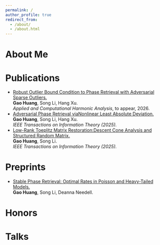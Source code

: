 ```yaml
---
permalink: /
author_profile: true
redirect_from: 
  - /about/
  - /about.html
---
```


About Me
======


Publications
======
+ [Robust Outlier Bound Condition to Phase Retrieval with Adversarial Sparse Outliers.](https://arxiv.org/abs/2311.13219)<br>
**Gao Huang**, Song Li, Hang Xu.<br>
*Applied and Computational Harmonic Analysis*, to appear, 2026.
+ [Adversarial Phase Retrieval viaNonlinear Least Absolute Deviation.](https://ieeexplore.ieee.org/abstract/document/11080096?casa_token=Zmfa1agP12YAAAAA:IIhlaz0nXCyuyjPD17jmtoJ-YSBK-zMyrBZc5YGdxpgHVwfugzGRJPNjRC12Cqka3l634hW4ceM)<br>
**Gao Huang**, Song Li, Hang Xu.<br>
*IEEE Transactions on Information Theory (2025).*
+ [Low-Rank Toeplitz Matrix Restoration:Descent Cone Analysis and Structured Random Matrix.](https://ieeexplore.ieee.org/abstract/document/10932754?casa_token=TA8-DO1P1xsAAAAA:ivHe-uxAf8-T2iBFaaODMpYWpUo6kqzvDVObsQw7bw4ZBJIiYH91qamk6Tf1yp-udN4ipWOKUHg)<br>
 **Gao Huang**, Song Li.<br>
 *IEEE Transactions on Information Theory (2025).*

Preprints
======
+ [Stable Phase Retrieval: Optimal Rates in Poisson and Heavy-Tailed Models.](https://arxiv.org/abs/2510.00551) <br>
 **Gao Huang**, Song Li, Deanna Needell.

Honors
======

Talks
======
